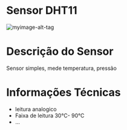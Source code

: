 # Sensor DHT11
![myimage-alt-tag](https://bnz05pap001files.storage.live.com/y4mvzYZqj8U7AKkVAaKMCFx6pERfm9zXXOkpxPrQbG5vKPX3uMg30Sh5eeTiB1ZG8Fi9oMzansnz1_mjbgW1rjj5beT9EXhrTdxpazcwatsAFC9XWijDjqKBWIx7PNpieCCZkZT7RRuwbt2-mUQNIQv_BjRvAabQ1AI1TS4Xtcb2z4_D_uBi1yvr8ORf3UV7BGgBSzT-BBViIouSL709hjJUQ?encodeFailures=1&width=552&height=567)

# Descrição do Sensor
Sensor simples, mede temperatura, pressão

<h1> Informações Técnicas </h1>
	
<ul>
	<li>leitura analogico</li>
	<li>Faixa de leitura 30°C- 90°C</li>
	<li>...</li>
<ul>